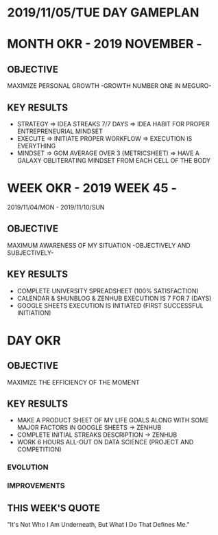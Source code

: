 # 2019/11/05/TUE DAY GAMEPLAN

# MONTH OKR - 2019 NOVEMBER -

## OBJECTIVE

MAXIMIZE PERSONAL GROWTH -GROWTH NUMBER ONE IN MEGURO-

## KEY RESULTS

- STRATEGY => IDEA STREAKS 7/7 DAYS => IDEA HABIT FOR PROPER ENTREPRENEURIAL MINDSET
- EXECUTE => INITIATE PROPER WORKFLOW => EXECUTION IS EVERYTHING
- MINDSET => GOM AVERAGE OVER 3 (METRICSHEET) => HAVE A GALAXY OBLITERATING MINDSET FROM EACH CELL OF THE BODY

# WEEK OKR - 2019 WEEK 45 -

2019/11/04/MON - 2019/11/10/SUN

## OBJECTIVE

MAXIMUM AWARENESS OF MY SITUATION -OBJECTIVELY AND SUBJECTIVELY-

## KEY RESULTS

- COMPLETE UNIVERSITY SPREADSHEET (100% SATISFACTION)
- CALENDAR & SHUNBLOG & ZENHUB EXECUTION IS 7 FOR 7 (DAYS)
- GOOGLE SHEETS EXECUTION IS INITIATED (FIRST SUCCESSFUL INITIATION)

# DAY OKR

## OBJECTIVE

MAXIMIZE THE EFFICIENCY OF THE MOMENT

## KEY RESULTS

- MAKE A PRODUCT SHEET OF MY LIFE GOALS ALONG WITH SOME MAJOR FACTORS IN GOOGLE SHEETS -> ZENHUB
- COMPLETE INITIAL STREAKS DESCRIPTION -> ZENHUB
- WORK 6 HOURS ALL-OUT ON DATA SCIENCE (PROJECT AND COMPETITION)

### EVOLUTION

### IMPROVEMENTS

## THIS WEEK'S QUOTE

"It's Not Who I Am Underneath, But What I Do That Defines Me."
